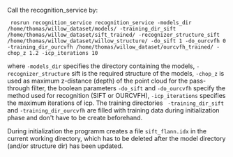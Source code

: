 Call the recognition_service by:

``` rosrun recognition_service recognition_service -models_dir /home/thomas/willow_dataset/models/ -training_dir_sift /home/thomas/willow_dataset/sift_trained/ -recognizer_structure_sift /home/thomas/willow_dataset/willow_structure/ -do_sift 1 -do_ourcvfh 0 -training_dir_ourcvfh /home/thomas/willow_dataset/ourcvfh_trained/ -chop_z 1.2 -icp_iterations 10```

where ```-models_dir``` specifies the directory containing the models, ```-recognizer_structure``` sift is the required structure of the models, ```-chop_z``` is used as maximum z-distance (depth) of the point cloud for the pass-through filter, the boolean parameters ```-do_sift``` and ```-do_ourcvfh``` specify the method used for recognition (SIFT or OURCVFH), ```-icp_iterations``` specifies the maximum iterations of icp.
The training directories ``` -training_dir_sift``` and ```-training_dir_ourcvfh``` are filled with training data during initialization phase and don't have to be create beforehand. 

During initialization the programm creates a file ```sift_flann.idx``` in the current working directory, which has to be deleted after the model directory (and/or structure dir) has been updated. 
